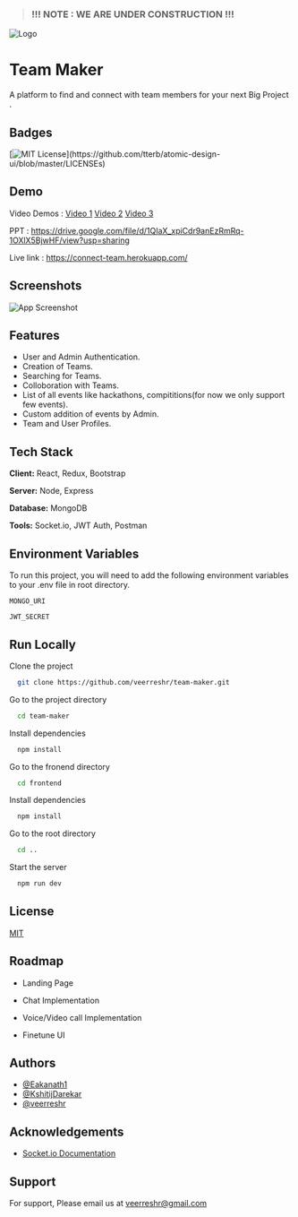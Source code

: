 > ### **!!! NOTE : WE ARE UNDER CONSTRUCTION !!!**

![Logo](https://res.cloudinary.com/dcgefz04y/image/upload/v1624785883/Black_and_White_Lines_Architectural_Logo_irb3v9.png)

    
# Team Maker

A platform to find and connect with  team members  for your next Big Project .

## Badges

[![MIT License](https://img.shields.io/apm/l/atomic-design-ui.svg?)](https://github.com/tterb/atomic-design-ui/blob/master/LICENSEs)

  
## Demo
Video Demos : 
[Video 1](https://youtu.be/MoachkHIS8Q)
[Video 2](https://youtu.be/yC2Pjm22Iz4)
[Video 3](https://www.youtube.com/watch?v=0KMcfUrVJfk)

PPT : https://drive.google.com/file/d/1QIaX_xpiCdr9anEzRmRq-1OXlX5BjwHF/view?usp=sharing

Live link :
https://connect-team.herokuapp.com/

  
## Screenshots

![App Screenshot](https://res.cloudinary.com/dcgefz04y/image/upload/v1624793593/Screenshot_275_oibipb.png)

  
## Features

- User and Admin Authentication.
- Creation of Teams.
- Searching for Teams.
- Colloboration with Teams.
- List of all events like hackathons, compititions(for now we only support few events).
- Custom addition of events by Admin.
- Team and User Profiles.


  
## Tech Stack

**Client:** React, Redux, Bootstrap

**Server:** Node, Express

**Database:** MongoDB

**Tools:** Socket.io, JWT Auth, Postman



  
## Environment Variables

To run this project, you will need to add the following environment variables to your .env file in root directory.

`MONGO_URI`

`JWT_SECRET`

  
## Run Locally

Clone the project

```bash
  git clone https://github.com/veerreshr/team-maker.git
```

Go to the project directory

```bash
  cd team-maker
```

Install dependencies

```bash
  npm install
```
Go to the fronend directory
```bash
  cd frontend
```

Install dependencies

```bash
  npm install
```
Go to the root directory
```bash
  cd ..
```

Start the server

```bash
  npm run dev
```

  
## License

[MIT](https://choosealicense.com/licenses/mit/)

  
## Roadmap

- Landing Page

- Chat Implementation

- Voice/Video call Implementation

- Finetune UI

  
## Authors

- [@Eakanath1](https://github.com/Eakanath1)
- [@KshitijDarekar](https://github.com/KshitijDarekar)
- [@veerreshr](https://github.com/veerreshr)
  
## Acknowledgements

 - [Socket.io Documentation](http://socket.io/)

## Support

For support, Please email us at veerreshr@gmail.com
  
